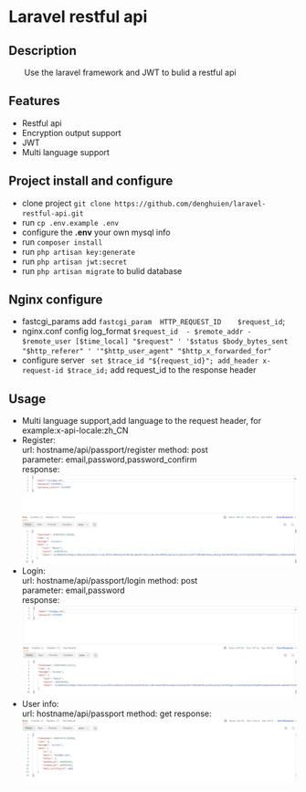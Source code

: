 # Laravel restful api
## Description
&#160; &#160; &#160; &#160;Use the laravel framework and JWT to bulid a restful api

## Features
* Restful api
* Encryption output support
* JWT
* Multi language support

## Project install and configure
* clone project `git clone https://github.com/denghuien/laravel-restful-api.git`
* run `cp .env.example .env`
* configure the **.env** your own mysql info
* run `composer install`
* run `php artisan key:generate`
* run `php artisan jwt:secret`
* run `php artisan migrate` to bulid database

## Nginx configure
* fastcgi_params add `fastcgi_param  HTTP_REQUEST_ID    $request_id`;
* nginx.conf config log_format `$request_id  - $remote_addr - $remote_user [$time_local] "$request" '
  '$status $body_bytes_sent "$http_referer" '
  '"$http_user_agent" "$http_x_forwarded_for"`
* configure server ` set $trace_id "${request_id}";
  add_header x-request-id $trace_id;` add request_id to the response header
  
## Usage
* Multi language support,add language to the request header, for example:x-api-locale:zh_CN
* Register:   
     url: hostname/api/passport/register
     method: post  
     parameter: email,password,password_confirm  
     response:
  ![](https://github.com/denghuien/laravel-restful-api/blob/main/storage/register.png)
* Login:   
    url: hostname/api/passport/login
    method: post  
    parameter: email,password  
    response:
    ![](https://github.com/denghuien/laravel-restful-api/blob/main/storage/login.png)
* User info:   
  url: hostname/api/passport
  method: get
  response:
  ![](https://github.com/denghuien/laravel-restful-api/blob/main/storage/user.png)
